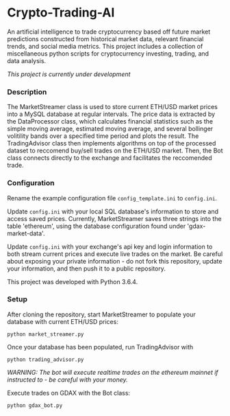 # Crypto-Trading-AI

An artificial intelligence to trade cryptocurrency based off future market predictions constructed from historical market data, relevant financial trends, and social media metrics. This project includes a collection of miscellaneous python scripts for cryptocurrency investing, trading, and data analysis.

*This project is currently under development*

### Description

The MarketStreamer class is used to store current ETH/USD market prices into a MySQL database at regular intervals. The price data is extracted by the DataProcessor class, which calculates financial statistics such as the simple moving average, estimated moving average, and several bollinger volitility bands over a specified time period and plots the result. The TradingAdvisor class then implements algorithms on top of the processed dataset to reccomend buy/sell trades on the ETH/USD market. Then, the Bot class connects directly to the exchange and facilitates the reccomended trade.  

### Configuration

Rename the example configuration file `config_template.ini` to `config.ini`.

Update `config.ini` with your local SQL database's information to store and access saved prices. Currently, MarketStreamer saves three strings into the table 'ethereum', using the database configuration found under 'gdax-market-data'.

Update `config.ini` with your exchange's api key and login information to both stream current prices and execute live trades on the market. Be careful about exposing your private information - do not fork this repository, update your information, and then push it to a public repository.

This project was developed with Python 3.6.4.

### Setup

After cloning the repository, start MarketStreamer to populate your database with current ETH/USD prices:
```
python market_streamer.py
```

Once your database has been populated, run TradingAdvisor with
```
python trading_advisor.py
``` 

*WARNING: The bot will execute realtime trades on the ethereum mainnet if instructed to - be careful with your money.*

Execute trades on GDAX with the Bot class:
```
python gdax_bot.py
```